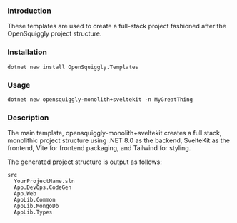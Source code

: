 ### Introduction

These templates are used to create a full-stack project fashioned after the
OpenSquiggly project structure.

### Installation

```console
dotnet new install OpenSquiggly.Templates
```

### Usage

```console
dotnet new opensquiggly-monolith+sveltekit -n MyGreatThing
```

### Description

The main template, opensquiggly-monolith+sveltekit creates a full stack, monolithic project
structure using .NET 8.0 as the backend, SvelteKit as the frontend, Vite for frontend packaging,
and Tailwind for styling.

The generated project structure is output as follows:

```
src
  YourProjectName.sln
  App.DevOps.CodeGen
  App.Web
  AppLib.Common
  AppLib.MongoDb
  AppLib.Types
```